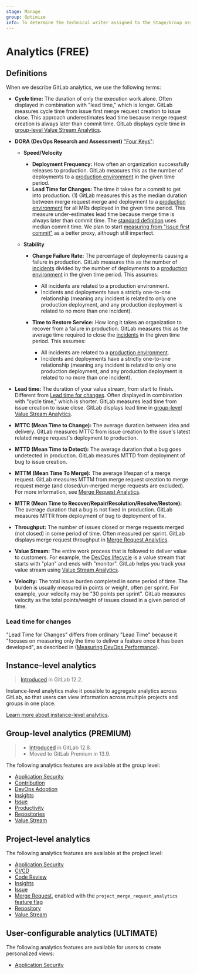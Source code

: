 ```yaml
---
stage: Manage
group: Optimize
info: To determine the technical writer assigned to the Stage/Group associated with this page, see https://about.gitlab.com/handbook/engineering/ux/technical-writing/#assignments
---
```


# Analytics **(FREE)**

## Definitions

When we describe GitLab analytics, we use the following terms:

- **Cycle time:** The duration of only the execution work alone. Often displayed in combination with "lead time," which is longer. GitLab measures cycle time from issue first merge request creation to issue close. This approach underestimates lead time because merge request creation is always later than commit time. GitLab displays cycle time in [group-level Value Stream Analytics](../group/value_stream_analytics/index.md).
- **DORA (DevOps Research and Assessment)** ["Four Keys"](https://cloud.google.com/blog/products/devops-sre/using-the-four-keys-to-measure-your-devops-performance):
  - **Speed/Velocity**

    - **Deployment Frequency:** How often an organization successfully releases to production. GitLab
      measures this as the number of deployments to a
      [production environment](../../ci/environments/index.md#deployment-tier-of-environments) in
      the given time period.
    - **Lead Time for Changes:** The time it takes for a commit to get into production. (1) GitLab
      measures this as the median duration between merge request merge and deployment to a
      [production environment](../../ci/environments/index.md#deployment-tier-of-environments) for
      all MRs deployed in the given time period. This measure under-estimates lead time because
      merge time is always later than commit time. The
      [standard definition](https://github.com/GoogleCloudPlatform/fourkeys/blob/main/METRICS.md#lead-time-for-changes) uses median commit time. We plan to start
      [measuring from "issue first commit"](https://gitlab.com/gitlab-org/gitlab/-/issues/328459)
      as a better proxy, although still imperfect.

  - **Stability**
    - **Change Failure Rate:** The percentage of deployments causing a failure in production.
      GitLab measures this as the number of [incidents](../../operations/incident_management/incidents.md)
      divided by the number of deployments to a
      [production environment](../../ci/environments/index.md#deployment-tier-of-environments) in
      the given time period. This assumes:

      - All incidents are related to a production environment.
      - Incidents and deployments have a strictly one-to-one relationship (meaning any incident is
        related to only one production deployment, and any production deployment is related to no
        more than one incident).

    - **Time to Restore Service:** How long it takes an organization to recover from a failure in
      production. GitLab measures this as the average time required to close the
      [incidents](../../operations/incident_management/incidents.md) in the given time period.
      This assumes:

      - All incidents are related to a [production environment](../../ci/environments/index.md#deployment-tier-of-environments).
      - Incidents and deployments have a strictly one-to-one relationship (meaning any incident is related to only one production deployment, and any production deployment is related to no more than one incident).

- **Lead time:** The duration of your value stream, from start to finish. Different from [Lead time for changes](#lead-time-for-changes). Often displayed in combination with "cycle time," which is shorter. GitLab measures lead time from issue creation to issue close. GitLab displays lead time in [group-level Value Stream Analytics](../group/value_stream_analytics/index.md).
- **MTTC (Mean Time to Change):** The average duration between idea and delivery. GitLab measures MTTC from issue creation to the issue's latest related merge request's deployment to production.
- **MTTD (Mean Time to Detect):** The average duration that a bug goes undetected in production. GitLab measures MTTD from deployment of bug to issue creation.
- **MTTM (Mean Time To Merge):** The average lifespan of a merge request. GitLab measures MTTM from merge request creation to merge request merge (and closed/un-merged merge requests are excluded). For more information, see [Merge Request Analytics](merge_request_analytics.md).
- **MTTR (Mean Time to Recover/Repair/Resolution/Resolve/Restore):** The average duration that a bug is not fixed in production. GitLab measures MTTR from deployment of bug to deployment of fix.
- **Throughput:** The number of issues closed or merge requests merged (not closed) in some period of time. Often measured per sprint. GitLab displays merge request throughput in [Merge Request Analytics](merge_request_analytics.md).
- **Value Stream:** The entire work process that is followed to deliver value to customers. For example, the [DevOps lifecycle](https://about.gitlab.com/stages-devops-lifecycle/) is a value stream that starts with "plan" and ends with "monitor". GitLab helps you track your value stream using [Value Stream Analytics](value_stream_analytics.md).
- **Velocity:** The total issue burden completed in some period of time. The burden is usually measured in points or weight, often per sprint. For example, your velocity may be "30 points per sprint". GitLab measures velocity as the total points/weight of issues closed in a given period of time.

### Lead time for changes

"Lead Time for Changes" differs from ordinary "Lead Time" because it "focuses on measuring only the time to deliver a feature once it has been developed", as described in ([Measuring DevOps Performance](https://devops.com/measuring-devops-performance/)).

## Instance-level analytics

> [Introduced](https://gitlab.com/gitlab-org/gitlab/-/issues/12077) in GitLab 12.2.

Instance-level analytics make it possible to aggregate analytics across
GitLab, so that users can view information across multiple projects and groups
in one place.

[Learn more about instance-level analytics](../admin_area/analytics/index.md).

## Group-level analytics **(PREMIUM)**

> - [Introduced](https://gitlab.com/gitlab-org/gitlab/-/issues/195979) in GitLab 12.8.
> - Moved to GitLab Premium in 13.9.

The following analytics features are available at the group level:

- [Application Security](../application_security/security_dashboard/#group-security-dashboard)
- [Contribution](../group/contribution_analytics/index.md)
- [DevOps Adoption](../group/devops_adoption/index.md)
- [Insights](../group/insights/index.md)
- [Issue](../group/issues_analytics/index.md)
- [Productivity](productivity_analytics.md)
- [Repositories](../group/repositories_analytics/index.md)
- [Value Stream](../group/value_stream_analytics/index.md)

## Project-level analytics

The following analytics features are available at the project level:

- [Application Security](../application_security/security_dashboard/#project-security-dashboard)
- [CI/CD](ci_cd_analytics.md)
- [Code Review](code_review_analytics.md)
- [Insights](../project/insights/index.md)
- [Issue](../group/issues_analytics/index.md)
- [Merge Request](merge_request_analytics.md), enabled with the `project_merge_request_analytics`
  [feature flag](../../development/feature_flags/index.md#enabling-a-feature-flag-locally-in-development)
- [Repository](repository_analytics.md)
- [Value Stream](value_stream_analytics.md)

## User-configurable analytics **(ULTIMATE)**

The following analytics features are available for users to create personalized views:

- [Application Security](../application_security/security_dashboard/#security-center)
